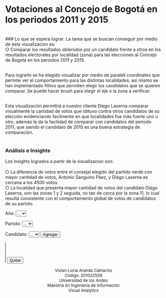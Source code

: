 # Votaciones al Concejo de Bogotá en los periodos 2011 y 2015
<br/>
### Lo que se espera lograr:
La tarea que se buscan conseguir por medio de esta visualizacion es:<br/>
○ Comparar los resultados obtenidos por un candidato frente a otros en los resultados electorales por localidad (zona) para las elecciones al Concejo de Bogotá en los periodos 2011 y 2015.<br/><br/>

Para lograrlo se ha elegido visualizar por medio de paralell coordinates que permite ver el comportamiento para las distintas localidades, así mismo se han implementado filtros que permiten elegir los candidatos que se quieren comparar.  Se puede hacer brush para elegir el eje o la zona a verificar. <br/><br/>

Esta visualización permitirá a nuestro cliente Diego Laserna comparar visualmente la cantidad de votos que obtuvo contra otros candidatos de su elección evidenciando facilmente en que localidades fue más fuerte uno u otro, además le da la facilidad de comparar con candidatos del periodo 2011, que siendo el candidato de 2015 es una buena estrategia de comparación. 
<br/><br/>

### Análisis e Insights
Los insights logrados a partir de la visualizacion son:<br/><br/>
○ La diferencia de votos entre el consejal elegido del partido verde con mayor cantidad de votos, Antonio Sanguino Páez,  y Diego Laserna es cercana a los 4500 votos.  <br/> 
○ La localidad que presenta mayor cantidad de votos del candidato Diego Laserna, son las zonas 1 y 2 seguida, no tan de cerca por la zona 11, lo cual resulta consistente con el comportamiento global de votos de candidatos de su partido. 

<title>Parallel Coordinates - Concejo de Bogotá</title>
<head>
  <meta charset="utf-8">
  <link rel="stylesheet" href="css/style.css">
  <script src="js/d3.v4.min.js"></script>
  <script src="js/render-queue.js"></script>
</head>

<body>
  
  <div class="pcCenterControls">
    <p>
      <label>Año:</label>
      <select class="selectPC" id="yearList">
        <option value=0>...</option>
      </select>
    </p>
    <p>
      <label>Partido:</label>
      <select class="selectPC" id="partyList">
        <option value=0>...</option>
      </select>  
    </p>
    <p>
      <label>Candidato:</label>
      <select class="selectPC" id="candidateList">
        <option value=0>...</option>
      </select>  
      <button class="buttonPC" type="button" onclick="addName()">Agregar</button>      
    </p>
    <p>
      <label></label>
      <select class="selectMultiplePC" id="selectNames" multiple>
      </select>
      <button class="buttonPC" type="button" onclick="removeName()">Quitar</button>      
    </p>
  </div>
 
  <div id="pcDiv" class="pcCenterGraph"></div>  
    
<script>

  jsonFileLocation = "data/JSON/Datos_Total_PC.json";


  d3.select("#yearList").on("change", function () {
    year = d3.select("#yearList").property("value");
    fillPartyList(year);
  }); 

  d3.select("#partyList").on("change", function () {
    year = d3.select("#yearList").property("value");
    partyCode = d3.select("#partyList").property("value");
    fillCandidateList(year, partyCode);
  });
  // función que carga la lista de periodos
  function fillYearList() {
    
    d3.json(jsonFileLocation, function(error, data) {
    
      if (error) throw error;
      
      document.getElementById('yearList').options.length = 0;
    
      var sel = document.getElementById('yearList');
      var options = d3.map(data, function(d){return d.PERIODO;}).keys();
      var opt = document.createElement('option');
      
      opt.innerHTML = "...";
      opt.value = 0;
      sel.appendChild(opt);
      
      options = options.sort();
      
      for(var i = 0; i < options.length; i++) {
        opt = document.createElement('option');
        opt.innerHTML = options[i];
        opt.value = options[i];
        sel.appendChild(opt);
      } 

    });
      
  }

  // funcion que carga la lista de partidos por periodo
  function fillPartyList(year){
  
    d3.json(jsonFileLocation, function(error, data) {
    
      if (error) throw error;    
          
      document.getElementById('partyList').options.length = 0;
      document.getElementById('candidateList').options.length = 0;
      
      data = data.filter(function(row) {
        return row['PERIODO'] == year;
      });

      var opt;
     
      var sel = document.getElementById('candidateList');
      opt = document.createElement('option');
      opt.innerHTML = "...";
      opt.value = 0;      
      sel.appendChild(opt);

      sel = document.getElementById('partyList');
      opt = document.createElement('option');
      opt.innerHTML = "...";
      opt.value = 0;      
      sel.appendChild(opt);
      
      var parties = d3.map(data, function(d){return d.COD_PARTIDO +"||"+ d.NOM_PARTIDO;}).keys();
      
      for(var i = 0; i < parties.length; i++) {
        opt = document.createElement('option');
        opt.innerHTML = parties[i].split("||")[1];
        opt.value = parties[i].split("||")[0];
        sel.appendChild(opt);
      } 
     
    });  
    
  }   
  
  // función que carga la lista de candidatos por partido por periodo
  function fillCandidateList(year, partyCode){
  
    d3.json(jsonFileLocation, function(error, data) {
    
      if (error) throw error;    
          
      document.getElementById('candidateList').options.length = 0;
      
      data = data.filter(function(row) {
        return row['PERIODO'] == year;
      });
      
      data = data.filter(function(row) {
        return row['COD_PARTIDO'] == partyCode;
      });
      
      var sel = document.getElementById('candidateList');
      var candidates = d3.map(data.filter(function(d){return d.PERIODO ==  year;}), function(d){return d.NOM_CANDIDATO +"||"+ d.COD_CANDIDATO;}).keys();
      
      var opt = document.createElement('option');
      
      opt.innerHTML = "...";
      opt.value = 0;
      sel.appendChild(opt);
      
      candidates = candidates.sort()
      
      for(var i = 0; i < candidates.length; i++) {
        opt = document.createElement('option');
        opt.innerHTML = candidates[i].split("||")[0];
        opt.value = candidates[i].split("||")[1];
        sel.appendChild(opt);
      } 
     
    });  
    
  } 
  
  // función agregar candidato
  function addName() {
      
    var e = document.getElementById("candidateList");
    var valueToAdd = e.options[e.selectedIndex].value;
    var nameToAdd = e.options[e.selectedIndex].text;

    var e = document.getElementById("yearList");
    var yearToAdd = e.options[e.selectedIndex].text;

    
    if (nameToAdd == "...") {
        return;
    }
    
    var options = document.getElementById("selectNames").options;
    
    for (i=0; i<options.length; i++) {
      if (options[i].value == valueToAdd) { 
        return;
      } 
    }
        
    var sel = document.getElementById("selectNames");
    var opt = document.createElement("option");    
    
    opt.value = valueToAdd;    
    opt.innerHTML = nameToAdd + " ("+yearToAdd+")";
    sel.appendChild(opt);   
    
    pcGraph();
    
  }  
  
  // función retirar candidato
  function removeName() {
  
    var options = document.getElementById("selectNames").options;
    var selectedOptions = [];
    
    for (i=0; i<options.length; i++) {
      if (options[i].selected) { 
        selectedOptions.unshift(i);
      } 
    }
    
    var sel = document.getElementById("selectNames");
    
    for (i=0; i<selectedOptions.length; i++) {
      sel.removeChild(sel[selectedOptions[i]]);
    }
    
    pcGraph();
    
  }
   
  function pcGraph(){
  
    var margin = {top: 50, right: 250, bottom: 10, left: 250},
        width = 1150 - margin.left - margin.right,
        height = 400 - margin.top - margin.bottom,
        innerHeight = height - 2;

    var devicePixelRatio = window.devicePixelRatio || 1;

    var color = d3.scaleOrdinal()
      .range(["#5DA5B3","#D58323","#DD6CA7","#54AF52","#8C92E8","#E15E5A","#725D82","#776327","#50AB84","#954D56","#AB9C27","#517C3F","#9D5130","#357468","#5E9ACF","#C47DCB","#7D9E33","#DB7F85","#BA89AD","#4C6C86","#B59248","#D8597D","#944F7E","#D67D4B","#8F86C2"]);

    var types = {
      "Number": {
        key: "Number",
        coerce: function(d) { return +d; },
        extent: d3.extent,
        within: function(d, extent, dim) { return extent[0] <= dim.scale(d) && dim.scale(d) <= extent[1]; },
        defaultScale: d3.scaleSqrt().range([innerHeight, 0])
      },
      "String": {
        key: "String",
        coerce: String,
        extent: function (data) { return data.sort(); },
        within: function(d, extent, dim) { return extent[0] <= dim.scale(d) && dim.scale(d) <= extent[1]; },
        defaultScale: d3.scalePoint().range([0, innerHeight])
      },
      "Date": {
        key: "Date",
        coerce: function(d) { return new Date(d); },
        extent: d3.extent,
        within: function(d, extent, dim) { return extent[0] <= dim.scale(d) && dim.scale(d) <= extent[1]; },
        defaultScale: d3.scaleTime().range([0, innerHeight])
      }
    };

    var dimensions = [
      {
        key: "NOM_PARTIDO",
        description: "Partido", 
        type: types["String"],
        axis: d3.axisLeft()
          .tickFormat(function(d,i) {
            return d;
          })
      },{
        key: "PERIODO",
        description: "Año", 
        type: types["String"],
      },{
        key: "1",
        description: "Zona 1", 
        type: types["Number"],
        domain: [0, 10000]
      },{
        key: "2",
        description: "Zona 2", 
        type: types["Number"],
        domain: [0, 10000]
      },{
        key: "3",
        description: "Zona 3", 
        type: types["Number"],
        domain: [0, 10000]
      },{
        key: "4",
        description: "Zona 4", 
        type: types["Number"],
        domain: [0, 10000]
      },{
        key: "5",
        description: "Zona 5", 
        type: types["Number"],
        domain: [0, 10000]
      },{
        key: "6",
        description: "Zona 6", 
        type: types["Number"],
        domain: [0, 10000]
      },{
        key: "7",
        description: "Zona 7", 
        type: types["Number"],
        domain: [0, 10000]
      },{
        key: "8",
        description: "Zona 8", 
        type: types["Number"],
        domain: [0, 10000]
      },{
        key: "9",
        description: "Zona 9", 
        type: types["Number"],
        domain: [0, 10000]
      },{
        key: "10",
        description: "Zona 10", 
        type: types["Number"],
        domain: [0, 10000]
      },{
        key: "11",
        description: "Zona 11", 
        type: types["Number"],
        domain: [0, 10000]
      },{
        key: "12",
        description: "Zona 12", 
        type: types["Number"],
        domain: [0, 10000]
      },{
        key: "13",
        description: "Zona 13", 
        type: types["Number"],
        domain: [0, 10000]
      },{
        key: "14",
        description: "Zona 14", 
        type: types["Number"],
        domain: [0, 10000]
      },{
        key: "15",
        description: "Zona 15", 
        type: types["Number"],
        domain: [0, 10000]
      },{
        key: "16",
        description: "Zona 16", 
        type: types["Number"],
        domain: [0, 10000]
      },{
        key: "17",
        description: "Zona 17", 
        type: types["Number"],
        domain: [0, 10000]
      },{
        key: "18",
        description: "Zona 18", 
        type: types["Number"],
        domain: [0, 10000]
      },{
        key: "19",
        description: "Zona 19", 
        type: types["Number"],
        domain: [0, 10000]
      },{
        key: "20",
        description: "Zona 20", 
        type: types["Number"],
        domain: [0, 10000]
      },{
        key: "90",
        description: "Zona 90", 
        type: types["Number"],
        domain: [0, 10000]
      },{
        key: "98",
        description: "Zona 98", 
        type: types["Number"],
        domain: [0, 10000]
      },{
        key: "TOTAL",
        description: "Total votos", 
        type: types["Number"],
        domain: [0, 50000],
        axis: d3.axisLeft()        
      },{
        key: "NOM_CANDIDATO",
        description: "Candidato", 
        type: types["String"],
        axis: d3.axisRight()
          .tickFormat(function(d,i) {
            return d;
          })
      }
    ];  

    var xscale = d3.scalePoint()
        .domain(d3.range(dimensions.length))
        .range([0, width]);

    var yAxis = d3.axisLeft();
    
    d3.select("#parcoordsdiv").remove();

    var container = d3.select("#pcDiv").append("div")
        .attr("id", "parcoordsdiv")
        .attr("class", "parcoords")
        .style("width", width + margin.left + margin.right + "px")
        .style("height", height + margin.top + margin.bottom + "px"); 

    var backgroundCanvas = container.append("canvas")
        .attr("id", "background")
        .attr("width", width * devicePixelRatio)
        .attr("height", height * devicePixelRatio)
        .style("width", width + "px")
        .style("height", height + "px")
        .style("margin-top", margin.top + "px")
        .style("margin-left", margin.left + "px")
        .attr("transform", "translate(" + margin.left + "," + margin.top + ")");        
        
    var foregroundCanvas = container.append("canvas")
        .attr("id", "foreground")
        .attr("width", width * devicePixelRatio)
        .attr("height", height * devicePixelRatio)
        .style("width", width + "px")
        .style("height", height + "px")
        .style("margin-top", margin.top + "px")
        .style("margin-left", margin.left + "px")
        .attr("transform", "translate(" + margin.left + "," + margin.top + ")");        
        
    var svg = container.append("svg")
        .attr("width", width + margin.left + margin.right)
        .attr("height", height + margin.top + margin.bottom)
      .append("g")
        .attr("transform", "translate(" + margin.left + "," + margin.top + ")");
       
    var background = backgroundCanvas.node().getContext("2d");
    var foreground = foregroundCanvas.node().getContext("2d");
    foreground.globalCompositeOperation = 'darken';
    foreground.globalAlpha = 0.15;
    foreground.lineWidth = 1.5;
    foreground.scale(devicePixelRatio, devicePixelRatio);
        
    var axes = svg.selectAll(".axis")
        .data(dimensions)
      .enter().append("g")
        .attr("class", function(d) { return "axis " + d.key.replace(/ /g, "_"); })
        .attr("transform", function(d,i) { return "translate(" + xscale(i) + ")"; });
        
    d3.json(jsonFileLocation, function(error, data) {
    
      if (error) throw error;
            
      var choices = [ ];
      var opciones = document.getElementById("selectNames").options;

      for (i=0; i<opciones.length; i++) {
        choices.push(opciones[i].value);
      }
      
      data = data.filter(function(row) {
        return choices.includes(row['COD_CANDIDATO']); 
      });
      
      data.forEach(function(d) {
        dimensions.forEach(function(p) {
          d[p.key] = !d[p.key] ? null : p.type.coerce(d[p.key]);
        });
        for (var key in d) {
          if (d[key] && d[key].length > 35) d[key] = d[key].slice(0,36);
        }
      });
      
      dimensions.forEach(function(dim) {
        if (!("domain" in dim)) {
          dim.domain = d3_functor(dim.type.extent)(data.map(function(d) { return d[dim.key]; }));
        }
        if (!("scale" in dim)) {
          dim.scale = dim.type.defaultScale.copy();
        }
        dim.scale.domain(dim.domain);
      });
      
      var render = renderQueue(drawBackground).rate(50);
      render(data);

      render = renderQueue(drawForeground).rate(50);
      foreground.clearRect(0,0,width,height);
      foreground.globalAlpha = d3.min([0.85/Math.pow(data.length,0.3),1]);
      render(data);

      axes.append("g")
          .each(function(d) {
            var renderAxis = "axis" in d
              ? d.axis.scale(d.scale)  // custom axis
              : yAxis.scale(d.scale);  // default axis
            d3.select(this).call(renderAxis);
          })
        .append("text")
          .attr("class", "title")
          .attr("text-anchor", "start")
          .text(function(d) { return "description" in d ? d.description : d.key; });

      axes.append("g")
          .attr("class", "brush")
          .each(function(d) {
            d3.select(this).call(d.brush = d3.brushY()
              .extent([[-10,0], [10,height]])
              .on("start", brushstart)
              .on("brush", brush)
              .on("end", brush)
            )
          })
        .selectAll("rect")
          .attr("x", -8)
          .attr("width", 16);

      d3.selectAll(".axis.NOM_PARTIDO .tick text")
        .style("fill", color); 
      
      function project(d) {
        return dimensions.map(function(p,i) {
          if (
            !(p.key in d) ||
            d[p.key] === null
          ) return null;

          return [xscale(i),p.scale(d[p.key])];
        });
      };
      
      function drawBackground(d) {

        background.strokeStyle = "rgba(0,0,0,0.05)";
        background.beginPath();
        
        var coords = project(d);
        coords.forEach(function(p,i) {
          if (p === null) {
            if (i > 0) {
              var prev = coords[i-1];
              if (prev !== null) {         
                background.moveTo(prev[0],prev[1]);
                background.lineTo(prev[0]+6,prev[1]);
              }
            }
            if (i < coords.length-1) {
              var next = coords[i+1];
              if (next !== null) {
                background.moveTo(next[0]-6,next[1]);
              }
            }
            return;
          }
          if (i == 0) {
            background.moveTo(p[0],p[1]);
            return;
          }
          background.lineTo(p[0],p[1]);
        });
        background.stroke();
      }

      function drawForeground(d) {

        foreground.strokeStyle = color(d.NOM_PARTIDO);
        foreground.beginPath();
        
        var coords = project(d);
        coords.forEach(function(p,i) {
          if (p === null) {
            if (i > 0) {
              var prev = coords[i-1];
              if (prev !== null) {         
                foreground.moveTo(prev[0],prev[1]);
                foreground.lineTo(prev[0]+6,prev[1]);
              }
            }
            if (i < coords.length-1) {
              var next = coords[i+1];
              if (next !== null) {
                foreground.moveTo(next[0]-6,next[1]);
              }
            }
            return;
          }
          if (i == 0) {
            foreground.moveTo(p[0],p[1]);
            return;
          }
          foreground.lineTo(p[0],p[1]);
        });
        foreground.stroke();
      }

      function brushstart() {
        d3.event.sourceEvent.stopPropagation();
      }

      function brush() {
        render.invalidate();

        var actives = [];
        svg.selectAll(".axis .brush")
          .filter(function(d) {
            return d3.brushSelection(this);
          })
          .each(function(d) {
            actives.push({
              dimension: d,
              extent: d3.brushSelection(this)
            });
          });

        var selected = data.filter(function(d) {
          if (actives.every(function(active) {
              var dim = active.dimension;
              return dim.type.within(d[dim.key], active.extent, dim);
            })) {
            return true;
          }
        });

        foreground.clearRect(0,0,width,height);
        foreground.globalAlpha = d3.min([0.85/Math.pow(selected.length,0.3),1]);
        render(selected);

      }      
      
    });      

    function d3_functor(v) {
      return typeof v === "function" ? v : function() { return v; };
    };

  }
    
  fillYearList();
  pcGraph();

</script>


<p align="center" style="font-size: 13px; text-align: center;">
	      Vivian Lucia Aranda Camacho<br>
	      Código: 201022509<br>
	      Universidad de los Andes<br>
	      Maestría en Ingeniería de Información<br>
	      Visual Analytics
	    </p>
